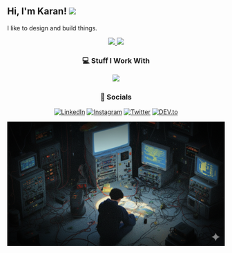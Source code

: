 ## Hi, I'm Karan! <img src="https://media.giphy.com/media/hvRJCLFzcasrR4ia7z/giphy.gif" width="25px">

I like to design and build things. 

<div align="center">
<!-- GitHub Stats -->
<a href="https://github.com/musashi-13">
<img height="180em" src="https://github-readme-stats-eight-theta.vercel.app/api?username=musashi-13&show_icons=true&bg_color=00000000&text_color=777&include_all_commits=true&count_private=true"/>
<img height="180em" src="https://github-readme-stats-eight-theta.vercel.app/api/top-langs/?username=musashi-13&layout=compact&langs_count=6&bg_color=00000000&text_color=777"/>
</a>
</div>

<div align="center">
<h3>💻 Stuff I Work With</h3>
<a href="https://skillicons.dev">
<img src="https://skillicons.dev/icons?i=aws,cpp,docker,js,kafka,nextjs,postgres,prisma,py,react,tailwind,ts,vite"/>
</a>
</div>

<div align="center">
<h3>🔗 Socials</h3>
<p>
<a href="https://www.linkedin.com/in/karanhathwar" target="_blank"><img src="https://img.shields.io/badge/LinkedIn-%230077B5.svg?&style=flat-square&logo=linkedin&logoColor=white" alt="LinkedIn"></a>
<a href="https://www.instagram.com/kar.an.__" target="_blank"><img src="https://img.shields.io/badge/Instagram-%23E4405F.svg?&style=flat-square&logo=instagram&logoColor=white" alt="Instagram"></a>
<a href="https://twitter.com/OvOmusashi" target="_blank"><img src="https://img.shields.io/twitter/url?url=https%3A%2F%2Fx.com%2FOvOmusashi&style=social&label=OvOmusashi" alt="Twitter"></a>
<a href="https://dev.to/musashi-13" target="_blank"><img src="https://img.shields.io/badge/DEV-%230A0A0A.svg?&style=flat-square&logo=DEV.to&logoColor=white" alt="DEV.to"></a>
</p>

<img src="architect-wide.png"/>
</div>
